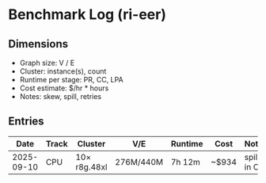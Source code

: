 # Benchmark Log (ri-eer)

## Dimensions
- Graph size: V / E
- Cluster: instance(s), count
- Runtime per stage: PR, CC, LPA
- Cost estimate: $/hr * hours
- Notes: skew, spill, retries

## Entries
| Date | Track | Cluster | V/E | Runtime | Cost | Notes |
|------|-------|---------|-----|---------|------|-------|
| 2025-09-10 | CPU | 10× r8g.48xl | 276M/440M | 7h 12m | ~$934 | spill in CC |
